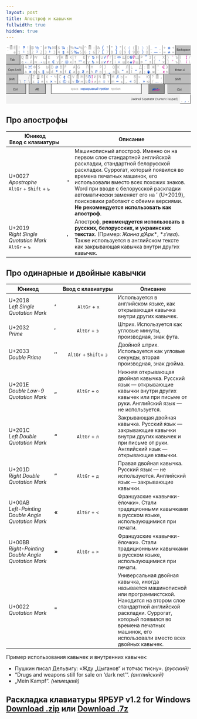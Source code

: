 ```yaml
---
layout: post
title: Апостроф и кавычки
fullwidth: true
hidden: true
---
```


![layouts.png](/images/yarbur.png)


## Про апострофы

 Юникод<br>Ввод c клавиатуры |   | Описание  
-------                                        |    :----:|-----
U+0027<br>_Apostrophe_<br>`AltGr` + `Shift` + `ъ`| **'** | Машинописный апостроф. Именно он на первом слое стандартной английской раскладки, стандартной белорусской раскладки. Суррогат, который появился во времена печатных машинок, его использовали вместо всех похожих знаков. Word при вводе с белорусской раскладки автоматически заменяет его на ’ (U+2019), поисковики работают с обеими версиями.<br>**Не рекомендуется использовать как апостроф**.
U+2019<br>_Right Single Quotation Mark_<br>`AltGr` + `ъ`| **’** |       Апостроф, **рекомендуется использовать в русских, белорусских, и украинских текстах**. (Пример: *Жанна д’Арк**, **з’ява*). Также используется в английском тексте как закрывающая кавычка внутри других кавычек.


## Про одинарные и двойные кавычки

 Юникод |  |Ввод с клавиатуры  | Описание  
-------| -----|                :----:      |-----
U+2018<br> _Left Single Quotation Mark_                 | **‘** | `AltGr` + `х`          | Используется в английском языке, как открывающая кавычка внутри других кавычек.
U+2032<br> _Prime_                                      | **′** | `AltGr` + `з`          | Штрих. Используется как угловые минуты, производная, знак фута.
U+2033<br> _Double Prime_                               | **″** | `AltGr` + `Shift`+ `з` | Двойной штрих. Используется как угловые секунды, вторая производная, знак дюйма. 
U+201E<br> _Double Low-9 Quotation Mark_             | **„** | `AltGr` + `о`          | Нижняя открывающая двойная кавычка. Русский язык — открывающие кавычки внутри других кавычек или при письме от руки. Английский язык — не используется.
U+201C<br> _Left Double Quotation Mark_                 | **“** | `AltGr` + `л`          | Закрывающая двойная кавычка. Русский язык — закрывающие кавычки внутри других кавычек и при письме от руки.  Английский язык — открывающие кавычки. 
U+201D<br> _Right Double Quotation Mark_                | **”** | `AltGr` + `д`          | Правая двойная кавычка. Русский язык — не используются. Английский язык — закрывающие кавычки.
U+00AB<br> _Left-Pointing Double Angle Quotation Mark_  | **«** | `AltGr` + `<`          | Французские «кавычки-ёлочки». Стали традиционными кавычками в русском языке, использующимися при печати.
U+00BB<br> _Right-Pointing Double Angle Quotation Mark_ | **»** | `AltGr` + `>`          | Французские «кавычки-ёлочки». Стали традиционными кавычками в русском языке, использующимися при печати.
U+0022<br> _Quotation Mark_                             | **"** |                        | Универсальная двойная кавычка, иногда называется машинописной или программистской. Находится на втором слое стандартной английской раскладки. Суррогат, который появился во времена печатных машинок, его использовали вместо всех двойных кавычек.


Пример использования кавычек и внутренних кавычек:

* Пушкин писал Дельвигу: «Жду „Цыганов“ и тотчас тисну». *(русский)* 
* “Drugs and weapons still for sale on ‘dark net’”. *(английский)* 
* „Mein Kampf“. *(немецкий)*


## **Раскладка клавиатуры ЯРБУР v1.2 for Windows <br> [Download .zip](https://github.com/yalov/yarbur-keyboard-layouts/releases/download/1.2/Yarbur_v1.2.zip) или [Download .7z](https://github.com/yalov/yarbur-keyboard-layouts/releases/download/1.2/Yarbur_v1.2.7z)**
